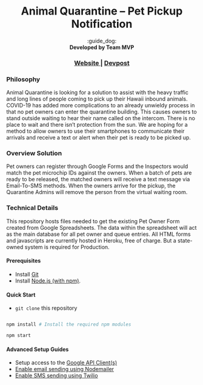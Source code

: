 <h1 align="center">Animal Quarantine – Pet Pickup Notification</h1>

<div align="center">
	:guide_dog:
</div>
<div align="center">
  <strong>Developed by Team MVP</strong>
</div>

<div align="center">
  <h3>
  	<a href="https://mvp-queue.herokuapp.com/ ">
      Website
    </a>
  	<span> | </span>
    <a href="https://devpost.com/software/pet-pickup">
      Devpost
    </a>
  </h3>
</div>

### Philosophy
Animal Quarantine is looking for a solution to assist with the heavy traffic and long lines of people coming to pick up their Hawaii inbound animals.  COVID-19 has added more complications to an already unwieldy process in that no pet owners can enter the quarantine building.  This causes owners to stand outside waiting to hear their name called on the intercom.  There is no place to wait and there isn’t protection from the sun.  We are hoping for a method to allow owners to use their smartphones to communicate their arrivals and receive a text or alert when their pet is ready to be picked up.

### Overview Solution
Pet owners can register through Google Forms and the Inspectors would match the pet microchip IDs against the owners.
When a batch of pets are ready to be released, the matched owners will receive a text message via Email-To-SMS methods.
When the owners arrive for the pickup, the Quarantine Admins will remove the person from the virtual waiting room.

### Technical Details 
This repository hosts files needed to get the existing Pet Owner Form created from Google Spreadsheets.
The data within the spreadsheet will act as the main database for all pet owner and queue entries.
All HTML forms and javascripts are currently hosted in Heroku, free of charge. But a state-owned system is required for Production.

#### Prerequisites
* Install [Git](https://git-scm.com/downloads)
* Install [Node.js (with npm)](https://nodejs.org/en/download/).

#### Quick Start
* `git clone` this repository

```bash

npm install # Install the required npm modules

npm start
```

#### Advanced Setup Guides
* Setup access to the [Google API Client(s)](docs/sheets/setup.md)
* [Enable email sending using Nodemailer](docs/mailer/setup.md)
* [Enable SMS sending using Twilio](docs/twilio/setup.md)

